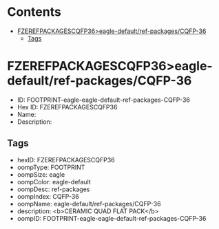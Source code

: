 



Contents
========

* [FZEREFPACKAGESCQFP36>eagle-default/ref-packages/CQFP-36](#fzerefpackagescqfp36eagle-defaultref-packagescqfp-36)
	* [Tags](#tags)

# FZEREFPACKAGESCQFP36>eagle-default/ref-packages/CQFP-36

- ID: FOOTPRINT-eagle-eagle-default-ref-packages-CQFP-36
- Hex ID: FZEREFPACKAGESCQFP36
- Name: 
- Description: 

## Tags

- hexID: FZEREFPACKAGESCQFP36
- oompType: FOOTPRINT
- oompSize: eagle
- oompColor: eagle-default
- oompDesc: ref-packages
- oompIndex: CQFP-36
- oompName: eagle-default/ref-packages/CQFP-36
- description: &lt;b&gt;CERAMIC QUAD FLAT PACK&lt;/b&gt;
- oompID: FOOTPRINT-eagle-eagle-default-ref-packages-CQFP-36
